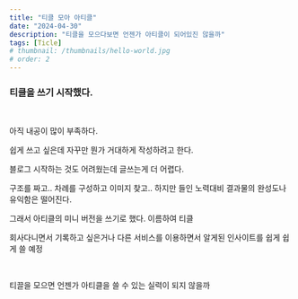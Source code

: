 ```yaml
---
title: "티클 모아 아티클"
date: "2024-04-30"
description: "티클을 모으다보면 언젠가 아티클이 되어있진 않을까"
tags: [Ticle]
# thumbnail: /thumbnails/hello-world.jpg
# order: 2
---
```


### 티클을 쓰기 시작했다.

<br />

아직 내공이 많이 부족하다.

쉽게 쓰고 싶은데 자꾸만 뭔가 거대하게 작성하려고 한다.

블로그 시작하는 것도 어려웠는데 글쓰는게 더 어렵다.

구조를 짜고.. 차례를 구성하고 이미지 찾고.. 하지만 들인 노력대비 결과물의 완성도나 유익함은 떨어진다.

그래서 아티클의 미니 버전을 쓰기로 했다. 이름하여 티클

회사다니면서 기록하고 싶은거나 다른 서비스를 이용하면서 알게된 인사이트를 쉽게 쉽게 쓸 예정

<br />

티끌을 모으면 언젠가 아티클을 쓸 수 있는 실력이 되지 않을까
